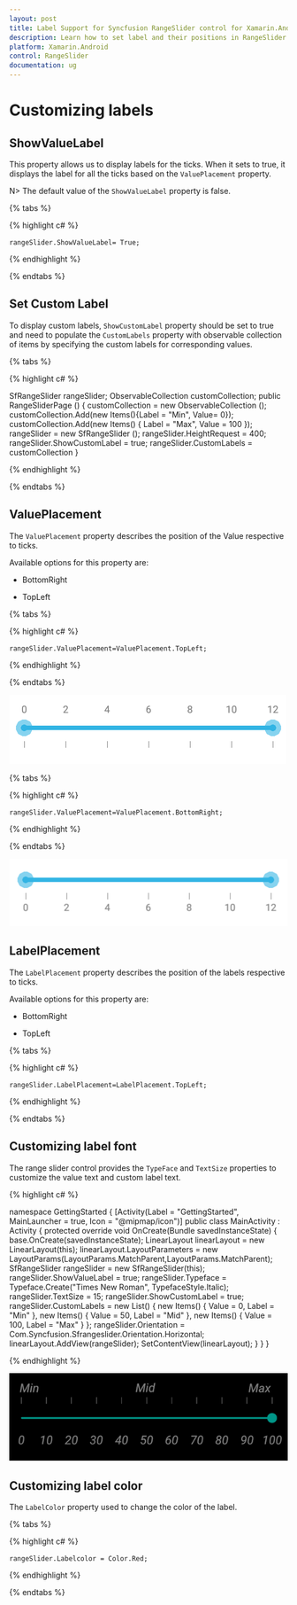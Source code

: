 ```yaml
---
layout: post
title: Label Support for Syncfusion RangeSlider control for Xamarin.Android
description: Learn how to set label and their positions in RangeSlider control
platform: Xamarin.Android
control: RangeSlider
documentation: ug
---
```


# Customizing labels

## ShowValueLabel

This property allows us to display labels for the ticks. When it sets to true, it displays the label for all the ticks based on the `ValuePlacement` property.

N> The default value of the `ShowValueLabel` property is false.

{% tabs %}

{% highlight c# %}

	rangeSlider.ShowValueLabel= True;

{% endhighlight %}

{% endtabs %}

## Set Custom Label

To display custom labels, `ShowCustomLabel` property should be set to true and need to populate the `CustomLabels` property with observable collection of items by specifying the custom labels for corresponding values.

{% tabs %}

{% highlight c# %}
	
SfRangeSlider rangeSlider; 
ObservableCollection<Items>  customCollection;
public RangeSliderPage ()
{
      customCollection = new ObservableCollection<Items> ();
      customCollection.Add(new Items(){Label = "Min", Value= 0});
      customCollection.Add(new Items() { Label = "Max", Value = 100 });
      rangeSlider = new SfRangeSlider ();
      rangeSlider.HeightRequest = 400;
      rangeSlider.ShowCustomLabel = true;
      rangeSlider.CustomLabels = customCollection
}

{% endhighlight %}

{% endtabs %}


## ValuePlacement

The `ValuePlacement` property describes the position of the Value respective to ticks. 

Available options for this property are:

* BottomRight

* TopLeft

{% tabs %}

{% highlight c# %}

	rangeSlider.ValuePlacement=ValuePlacement.TopLeft;

{% endhighlight %}

{% endtabs %}

![SfRangeSlider Value Placement in Xamarin.Android ](images/value-TopLeft.png)

{% tabs %}

{% highlight c# %}

	rangeSlider.ValuePlacement=ValuePlacement.BottomRight;

{% endhighlight %}

{% endtabs %}

![Value Placement BottomRight in Xamarin.Android](images/Value-BottomRight.png)

## LabelPlacement

The `LabelPlacement` property describes the position of the labels respective to ticks. 

Available options for this property are:

* BottomRight

* TopLeft

{% tabs %}

{% highlight c# %}

	rangeSlider.LabelPlacement=LabelPlacement.TopLeft;

{% endhighlight %}

{% endtabs %}

## Customizing label font

The range slider control provides the `TypeFace` and `TextSize` properties to customize the value text and custom label text.

{% highlight c# %}

namespace GettingStarted
{
      [Activity(Label = "GettingStarted", MainLauncher = true, Icon = "@mipmap/icon")]
      public class MainActivity : Activity
      {
            protected override void OnCreate(Bundle savedInstanceState)
            {
                  base.OnCreate(savedInstanceState);
                  LinearLayout linearLayout = new LinearLayout(this);
                  linearLayout.LayoutParameters = new LayoutParams(LayoutParams.MatchParent,LayoutParams.MatchParent);
                  SfRangeSlider rangeSlider = new SfRangeSlider(this);
                  rangeSlider.ShowValueLabel = true;
                  rangeSlider.Typeface = Typeface.Create("Times New Roman", TypefaceStyle.Italic);
                  rangeSlider.TextSize = 15;
                  rangeSlider.ShowCustomLabel = true;
                  rangeSlider.CustomLabels = new List<Items>()
                  {
                        new Items() { Value = 0, Label = "Min" },
                        new Items() { Value = 50, Label = "Mid" },
                        new Items() { Value = 100, Label = "Max" }
                  };
                  rangeSlider.Orientation = Com.Syncfusion.Sfrangeslider.Orientation.Horizontal;
                  linearLayout.AddView(rangeSlider);
                  SetContentView(linearLayout);
            }
      }
}


{% endhighlight %}

![Customizing label fontin Xamarin.Android](images/FontItalicCustom.png)

## Customizing label color

The `LabelColor` property used to change the color of the label.

{% tabs %}

{% highlight c# %}

	rangeSlider.Labelcolor = Color.Red;

{% endhighlight %}

{% endtabs %}